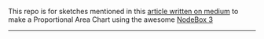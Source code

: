 This repo is for sketches mentioned in this [article written on medium](https://medium.com/@eesur/proportional-area-chart-nodebox-3-86bc4bb03d2f) to make a Proportional Area Chart using the awesome [NodeBox 3](https://www.nodebox.net/node/)

---

